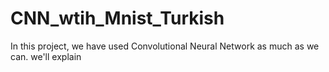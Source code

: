 # CNN_wtih_Mnist_Turkish
In this project, we have used Convolutional Neural Network as much as we can.  we'll explain 
